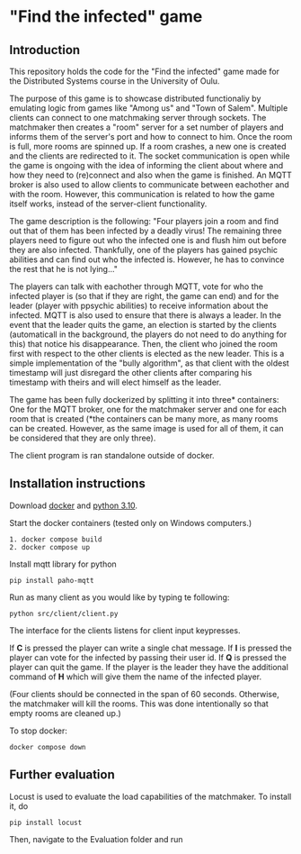 # "Find the infected" game
## Introduction
This repository holds the code for the "Find the infected" game made for the Distributed Systems course in the University of Oulu.

The purpose of this game is to showcase distributed functionaliy by emulating logic from games like "Among us" and "Town of Salem". Multiple clients can connect to one matchmaking server through sockets. The matchmaker then creates a "room" server for a set number of players and informs them of the server's port and how to connect to him. Once the room is full, more rooms are spinned up. If a room crashes, a new one is created and the clients are redirected to it. The socket communication is open while the game is ongoing with the idea of informing the client about where and how they need to (re)connect and also when the game is finished. An MQTT broker is also used to allow clients to communicate between eachother and with the room. However, this communication is related to how the game itself works, instead of the server-client functionality. 

The game description is the following: "Four players join a room and find out that of them has been infected by a deadly virus! The remaining three players need to figure out who the infected one is and flush him out before they are also infected. Thankfully, one of the players has gained psychic abilities and can find out who the infected is. However, he has to convince the rest that he is not lying..."

The players can talk with eachother through MQTT, vote for who the infected player is (so that if they are right, the game can end) and for the leader (player with ppsychic abilities) to receive information about the infected. MQTT is also used to ensure that there is always a leader. In the event that the leader quits the game, an election is started by the clients (automaticall in the background, the players do not need to do anything for this) that notice his disappearance. Then, the client who joined the room first with respect to the other clients is elected as the new leader. This is a simple implementation of the "bully algorithm", as that client with the oldest timestamp will just disregard the other clients after comparing his timestamp with theirs and will elect himself as the leader.

The game has been fully dockerized by splitting it into three* containers: One for the MQTT broker, one for the matchmaker server and one for each room that is created (*the containers can be many more, as many rooms can be created. However, as the same image is used for all of them, it can be considered that they are only three).

The client program is ran standalone outside of docker.

## Installation instructions
Download [docker](https://docs.docker.com/desktop/install/windows-install/) and [python 3.10](https://www.python.org/downloads/release/python-3100/).

Start the docker containers (tested only on Windows computers.)

```
1. docker compose build
2. docker compose up
```

Install mqtt library for python

```
pip install paho-mqtt
```

Run as many client as you would like by typing te following:

```
python src/client/client.py
```
The interface for the clients listens for client input keypresses.

If **C** is pressed the player can write a single chat message.
If **I** is pressed the player can vote for the infected by passing their user id.
If **Q** is pressed the player can quit the game.
If the player is the leader they have the additional command of **H** which will give them the name of the infected player.

(Four clients should be connected in the span of 60 seconds. Otherwise, the matchmaker will kill the rooms. This was done intentionally so that empty rooms are cleaned up.)



To stop docker:
```
docker compose down
```

## Further evaluation
Locust is used to evaluate the load capabilities of the matchmaker. To install it, do
```
pip install locust
```

Then, navigate to the Evaluation folder and run